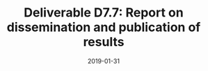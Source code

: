 ---
type: "document"
title:  "Deliverable D7.7: Report on dissemination and publication of results"
date: 2019-01-31
download_link: "/assets/files/AC-WP7-QMUL-D7.7%20Report%20on%20dissemination%20and%20publication%20of%20results.pdf"
license: CC-BY 4.0
---